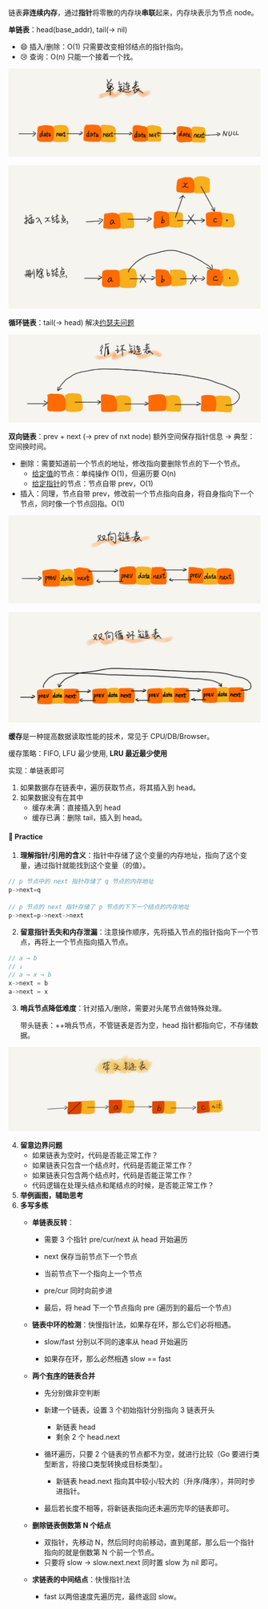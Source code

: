 链表**非连续内存**，通过**指针**将零散的内存块**串联**起来，内存块表示为节点 node。

**单链表**：head(base_addr), tail(→ nil)

- :smile: 插入/删除：O(1) 只需要改变相邻结点的指针指向。
- :cry: 查询：O(n) 只能一个接着一个找。



![image-20240703214830994](04_linkedlist.assets/image-20240703214830994.png)



![image-20240703215032735](04_linkedlist.assets/image-20240703215032735.png)



**循环链表**：tail(→ head) 解决[约瑟夫问题](https://zh.wikipedia.org/wiki/%E7%BA%A6%E7%91%9F%E5%A4%AB%E6%96%AF%E9%97%AE%E9%A2%98)



![image-20240703215548676](04_linkedlist.assets/image-20240703215548676.png)



**双向链表**：prev + next (→ prev of nxt node) 额外空间保存指针信息 → 典型：空间换时间。

- 删除：需要知道前一个节点的地址，修改指向要删除节点的下一个节点。
  - <u>给定值</u>的节点：单纯操作 O(1)，但遍历要 O(n)
  - <u>给定指针</u>的节点：节点自带 prev，O(1)
- 插入：同理，节点自带 prev，修改前一个节点指向自身，将自身指向下一个节点，同时像一个节点回指。O(1)



![image-20240703215636614](04_linkedlist.assets/image-20240703215636614.png)



![image-20240703220434187](04_linkedlist.assets/image-20240703220434187.png)



**缓存**是一种提高数据读取性能的技术，常见于 CPU/DB/Browser。

缓存策略：FIFO, LFU 最少使用, **LRU 最近最少使用**

实现：单链表即可

1. 如果数据存在链表中，遍历获取节点，将其插入到 head。
2. 如果数据没有在其中
   - 缓存未满：直接插入到 head
   - 缓存已满：删除 tail，插入到 head。



#### :construction_worker: **Practice**

1. **理解指针/引用的含义**：指针中存储了这个变量的内存地址，指向了这个变量，通过指针就能找到这个变量（的值）。

```go
// p 节点中的 next 指针存储了 q 节点的内存地址
p->next=q

// p 节点的 next 指针存储了 p 节点的下下一个结点的内存地址
p->next=p->next->next
```

2. **留意指针丢失和内存泄漏**：注意操作顺序，先将插入节点的指针指向下一个节点，再将上一个节点指向插入节点。

```go
// a → b
// ↓
// a → x → b
x->next = b
a->next = x
```

3. **哨兵节点降低难度**：针对插入/删除，需要对头尾节点做特殊处理。

   带头链表：++哨兵节点，不管链表是否为空，head 指针都指向它，不存储数据。

![image-20240705091422830](04_linkedlist.assets/image-20240705091422830.png)

4. **留意边界问题**
   - 如果链表为空时，代码是否能正常工作？
   - 如果链表只包含一个结点时，代码是否能正常工作？
   - 如果链表只包含两个结点时，代码是否能正常工作？
   - 代码逻辑在处理头结点和尾结点的时候，是否能正常工作？
5. **举例画图，辅助思考**
6. **多写多练**
   - **单链表反转**：
   
     - 需要 3 个指针 pre/cur/next 从 head 开始遍历
   
     - next 保存当前节点下一个节点
   
     - 当前节点下一个指向上一个节点
   
     - pre/cur 同时向前步进
   
     - 最后，将 head 下一个节点指向 pre (遍历到的最后一个节点)
   
       
   
   - **链表中环的检测**：快慢指针法，如果存在环，那么它们必将相遇。
   
     - slow/fast 分别以不同的速率从 head 开始遍历
   
     - 如果存在环，那么必然相遇 slow == fast
   
       
   
   - **两个<u>有序</u>的链表合并**
   
     - 先分别做非空判断
   
     - 新建一个链表，设置 3 个初始指针分别指向 3 链表开头
   
       - 新链表 head
       - 剩余 2 个 head.next
   
     - 循环遍历，只要 2 个链表的节点都不为空，就进行比较（Go 要进行类型断言，将接口类型转换成目标类型）。
   
       - 新链表 head.next 指向其中较小/较大的（升序/降序），并同时步进指针。
   
     - 最后若长度不相等，将新链表指向还未遍历完毕的链表即可。
   
       
   
   - **删除链表倒数第 N 个结点**
   
     - 双指针，先移动 N，然后同时向前移动，直到尾部，那么后一个指针指向的就是倒数第 N 个前一个节点。
     - 只要将 slow → slow.next.next 同时置 slow 为 nil 即可。
   
   
   
   - **求链表的中间结点**：快慢指针法
     - fast 以两倍速度先遍历完，最终返回 slow。

